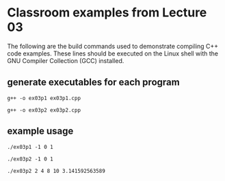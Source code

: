 # Classroom examples from Lecture 03

The following are the build commands used to demonstrate compiling C++ code examples.  These lines should be executed on the Linux shell with the GNU Compiler Collection (GCC) installed.

## generate executables for each program
`g++ -o ex03p1 ex03p1.cpp`

`g++ -o ex03p2 ex03p2.cpp`

## example usage
`./ex03p1 -1 0 1`

`./ex03p2 -1 0 1`

`./ex03p2 2 4 8 10 3.141592563589`

